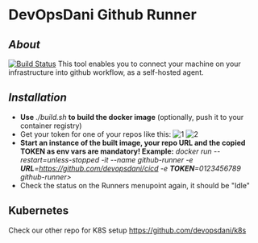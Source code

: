 # DevOpsDani Github Runner
## _About_
[![Build Status](https://github.com/github/docs/actions/workflows/main.yml/badge.svg?branch=feature-1)](https://github.com/devopsdani/cicd)
This tool enables you to connect your machine on your infrastructure into github workflow, as a self-hosted agent.

## _Installation_

- __Use__ _./build.sh_ __to build the docker image__ (optionally, push it to your container registry)
- Get your token for one of your repos like this: ![1](https://raw.githubusercontent.com/devopsdani/cicd/main/github-runner/assets/1.PNG) ![2](https://raw.githubusercontent.com/devopsdani/cicd/main/github-runner/assets/2.PNG) 
- __Start an instance of the built image, your repo URL and the copied TOKEN as env vars are mandatory! Example:__ _docker run --restart=unless-stopped -it --name github-runner -e ___URL___=https://github.com/devopsdani/cicd -e ___TOKEN___=0123456789 github-runner>_
- Check the status on the Runners menupoint again, it should be "Idle"

## Kubernetes
Check our other repo for K8S setup https://github.com/devopsdani/k8s